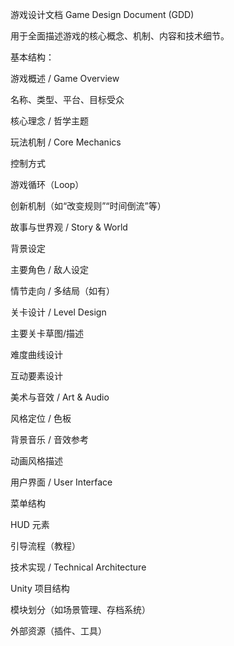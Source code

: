 游戏设计文档 Game Design Document (GDD)

用于全面描述游戏的核心概念、机制、内容和技术细节。

基本结构：

游戏概述 / Game Overview

名称、类型、平台、目标受众

核心理念 / 哲学主题

玩法机制 / Core Mechanics

控制方式

游戏循环（Loop）

创新机制（如“改变规则”“时间倒流”等）

故事与世界观 / Story & World

背景设定

主要角色 / 敌人设定

情节走向 / 多结局（如有）

关卡设计 / Level Design

主要关卡草图/描述

难度曲线设计

互动要素设计

美术与音效 / Art & Audio

风格定位 / 色板

背景音乐 / 音效参考

动画风格描述

用户界面 / User Interface

菜单结构

HUD 元素

引导流程（教程）

技术实现 / Technical Architecture

Unity 项目结构

模块划分（如场景管理、存档系统）

外部资源（插件、工具）
